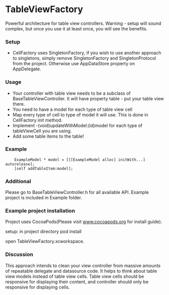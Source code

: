 TableViewFactory
================

Powerful architecture for table view controllers. Warning - setup will sound complex, but once you use it at least once, you will see the benefits.

### Setup

* CellFactory uses SingletonFactory, if you wish to use another approach to singletons, simply remove SingletonFactory and SingletonProtocol from the project. Otherwise use AppDataStore property on AppDelegate.

### Usage

* Your controller with table view needs to be a subclass of BaseTableViewController. It will have property table - put your table view there.
* You need to have a model for each type of table view cell
* Map every type of cell to type of model it will use. This is done in CellFactory init method.
* Implement -(void)updateWithModel:(id)model for each type of tableViewCell you are using. 
* Add some table items to the table!

### Example 

		ExampleModel * model = [[[ExampleModel alloc] initWith...] autorelease];
		[self addTableItem:model];

### Additional 

Please go to BaseTableViewController.h for all available API. Example project is included in Example folder.

### Example project installation

Project uses CocoaPods(Please visit www.cocoapods.org for install guide).

setup: in project directory
pod install

open TableViewFactory.xcworkspace.


### Discussion

This approach intends to clean your view controller from massive amounts of repeatable delegate and datasource code. It helps to think about table view models instead of table view cells. Table view cells should be responsive for displaying their content, and controller should only be responsive for displaying cells. 
		